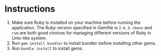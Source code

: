 # Instructions

1. Make sure Ruby is installed on your machine before running the application. The Ruby version specified in Gemfile is `2.6.3`. `rbenv` and `rvm` are both good choices for managing different versions of Ruby in Unix-like system.
2. Run `gem install bundler` to install bundler before installing other gems.
3. Run `bundle install` to install gems.
